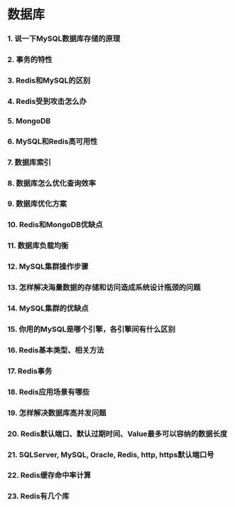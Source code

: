# 数据库

### 1. 说一下MySQL数据库存储的原理


### 2. 事务的特性


### 3. Redis和MySQL的区别


### 4. Redis受到攻击怎么办


### 5. MongoDB


### 6. MySQL和Redis高可用性


### 7. 数据库索引


### 8. 数据库怎么优化查询效率


### 9. 数据库优化方案


### 10. Redis和MongoDB优缺点


### 11. 数据库负载均衡


### 12. MySQL集群操作步骤


### 13. 怎样解决海量数据的存储和访问造成系统设计瓶颈的问题


### 14. MySQL集群的优缺点


### 15. 你用的MySQL是哪个引擎，各引擎间有什么区别


### 16. Redis基本类型、相关方法


### 17. Redis事务


### 18. Redis应用场景有哪些


### 19. 怎样解决数据库高并发问题


### 20. Redis默认端口、默认过期时间、Value最多可以容纳的数据长度


### 21. SQLServer, MySQL, Oracle, Redis, http, https默认端口号


### 22. Redis缓存命中率计算


### 23. Redis有几个库
